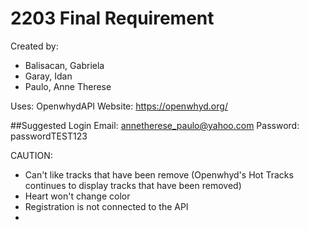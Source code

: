# 2203 Final Requirement

Created by:
- Balisacan, Gabriela
- Garay, Idan
- Paulo, Anne Therese

Uses: OpenwhydAPI
Website: https://openwhyd.org/

##Suggested Login
    Email: annetherese_paulo@yahoo.com
    Password: passwordTEST123

CAUTION:
- Can't like tracks that have been remove
    (Openwhyd's Hot Tracks continues to display tracks that have been removed)
- Heart won't change color
- Registration is not connected to the API
- 